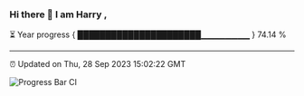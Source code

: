 ### Hi there 👋 I am Harry , 

⏳ Year progress { ██████████████████████▁▁▁▁▁▁▁▁ } 74.14 %

---

⏰ Updated on Thu, 28 Sep 2023 15:02:22 GMT

![Progress Bar CI](https://github.com/duykhang68/duykhang68/workflows/Progress%20Bar%20CI/badge.svg)
